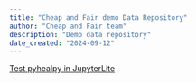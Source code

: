 ```yaml
---
title: "Cheap and Fair demo Data Repository"
author: "Cheap and Fair team"
description: "Demo data repository"
date_created: "2024-09-12"
---
```


<script src="https://cdn.jsdelivr.net/pyodide/v0.26.1/full/pyodide.js"></script>
<a href="jup/">Test pyhealpy in JupyterLite</a>

<script type="text/javascript">
  async function main(){
    let pyodide = await loadPyodide();

await pyodide.loadPackage("micropip");
await pyodide.loadPackage("ssl");
const micropip = pyodide.pyimport("micropip");
await micropip.install('https://healpy.github.io/pyhealpy/dist/healpy-0.1.0-py3-none-any.whl');
await micropip.install('matplotlib');
const version = document.getElementById("healpyversion");
version.textContent = pyodide.runPython("import healpy as hp; hp.__version__");

pyodide.runPythonAsync(`
import matplotlib
matplotlib.use("module://matplotlib_pyodide.wasm_backend")
import healpy as hp
import numpy as np

import matplotlib.pyplot as plt
from pyodide.http import pyfetch
response = await pyfetch("https://g-1926f5.c2d0f8.bd7c.data.globus.org/myfolder5/dust/dust_023GHz.fits")

content = await response.bytes()
with open("a.fits", 'wb') as f:
    f.write(content)

await response.unpack_archive()
m = hp.read_map(
"a.fits"
)
hp.projview(m, coord=["G"], projection_type="mollweide")
plt.show()
`);
  }
  main();
</script>
